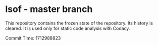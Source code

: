 # lsof - master branch

This repository contains the frozen state of the repository.
Its history is cleared. It is used only for static code
analysis with Codacy.

Commit Time: 1712988823